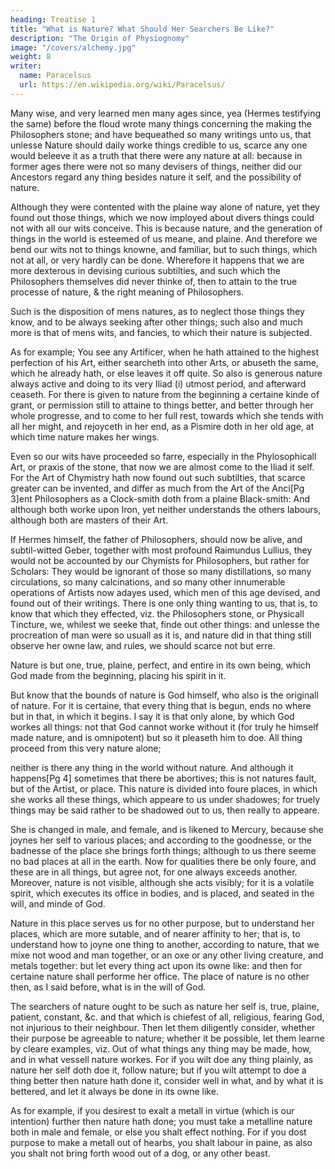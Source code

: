 ```yaml
---
heading: Treatise 1
title: "What is Nature? What Should Her Searchers Be Like?"
description: "The Origin of Physiognomy"
image: "/covers/alchemy.jpg"
weight: 8
writer:
  name: Paracelsus
  url: https://en.wikipedia.org/wiki/Paracelsus/
---
```



Many wise, and very learned men many ages since, yea (Hermes testifying the same) before the floud wrote many things concerning the making the Philosophers stone; and have bequeathed so many writings unto us, that unlesse Nature should daily worke things credible to us, scarce any one would beleeve it as a truth that there were any nature at all: because in former ages there were not so many devisers of things, neither did our Ancestors regard any thing besides nature it self, and the possibility of nature. 

Although they were contented with the plaine way alone of nature, yet they found out those things, which we now imployed about divers things could not with all our wits conceive. This is because nature, and the generation of things in the world is esteemed of us meane, and plaine. And therefore we bend our wits not to things knowne, and familiar, but to such things, which not at all, or very hardly can be done. Wherefore it happens that we are more dexterous in devising curious subtilties, and such which the Philosophers themselves did never thinke of, then to attain to the true processe of nature, & the right meaning of Philosophers. 

Such is the disposition of mens natures, as to neglect those things they know, and to be always seeking after other things; such also and much more is that of mens wits, and fancies, to which their nature is subjected. 

As for example; You see any Artificer, when he hath attained to the highest perfection of his Art, either searcheth into other Arts, or abuseth the same, which he already hath, or else leaves it off quite. So also is generous nature always active and doing to its very Iliad (i) utmost period, and afterward ceaseth. For there is given to nature from the beginning a certaine kinde of grant, or permission still to attaine to things better, and better through her whole progresse, and to come to her full rest, towards which she tends with all her might, and rejoyceth in her end, as a Pismire doth in her old age, at which time nature makes her wings. 

Even so our wits have proceeded so farre, especially in the Phylosophicall Art, or praxis of the stone, that now we are almost come to the Iliad it self. For the Art of Chymistry hath now found out such subtilties, that scarce greater can be invented, and differ as much from the Art of the Anci[Pg 3]ent Philosophers as a Clock-smith doth from a plaine Black-smith: And although both worke upon Iron, yet neither understands the others labours, although both are masters of their Art. 

If Hermes himself, the father of Philosophers, should now be alive, and subtil-witted Geber, together with most profound Raimundus Lullius, they would not be accounted by our Chymists for Philosophers, but rather for Scholars: They would be ignorant of those so many distillations, so many circulations, so many calcinations, and so many other innumerable operations of Artists now adayes used, which men of this age devised, and found out of their writings. There is one only thing wanting to us, that is, to know that which they effected, viz. the Philosophers stone, or Physicall Tincture, we, whilest we seeke that, finde out other things: and unlesse the procreation of man were so usuall as it is, and nature did in that thing still observe her owne law, and rules, we should scarce not but erre. 


Nature is but one, true, plaine, perfect, and entire in its own being, which God made from the beginning, placing his spirit in it.

But know that the bounds of nature is God himself, who also is the originall of nature. For it is certaine, that every thing that is begun, ends no where but in that, in which it begins. I say it is that only alone, by which God workes all things: not that God cannot worke without it (for truly he himself made nature, and is omnipotent) but so it pleaseth him to doe. All thing proceed from this very nature alone; 

neither is there any thing in the world without nature. And although it happens[Pg 4] sometimes that there be abortives; this is not natures fault, but of the Artist, or place. This nature is divided into foure places, in which she works all these things, which appeare to us under shadowes; for truely things may be said rather to be shadowed out to us, then really to appeare. 

She is changed in male, and female, and is likened to Mercury, because she joynes her self to various places; and according to the goodnesse, or the badnesse of the place she brings forth things; although to us there seeme no bad places at all in the earth. Now for qualities there be only foure, and these are in all things, but agree not, for one always exceeds another. Moreover, nature is not visible, although she acts visibly; for it is a volatile spirit, which executes its office in bodies, and is placed, and seated in the will, and minde of God. 

Nature in this place serves us for no other purpose, but to understand her places, which are more sutable, and of nearer affinity to her; that is, to understand how to joyne one thing to another, according to nature, that we mixe not wood and man together, or an oxe or any other living creature, and metals together: but let every thing act upon its owne like: and then for certaine nature shall performe her office. The place of nature is no other then, as I said before, what is in the will of God.

The searchers of nature ought to be such as nature her self is, true, plaine, patient, constant, &c. and that which is chiefest of all, religious, fearing God, not injurious to their neighbour. Then let them diligently consider, whether their purpose be agreeable to nature; whether it be possible, let them learne by cleare examples, viz. Out of what things any thing may be made, how, and in what vessell nature workes. For if you wilt doe any thing plainly, as nature her self doth doe it, follow nature; but if you wilt attempt to doe a thing better then nature hath done it, consider well in what, and by what it is bettered, and let it always be done in its owne like. 

As for example, if you desirest to exalt a metall in virtue (which is our intention) further then nature hath done; you must take a metalline nature both in male and female, or else you shalt effect nothing. For if you dost purpose to make a metall out of hearbs, you shalt labour in paine, as also you shalt not bring forth wood out of a dog, or any other beast.

